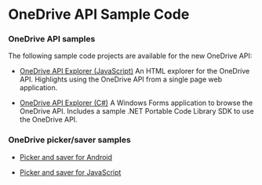 ﻿# OneDrive API Sample Code

### OneDrive API samples
The following sample code projects are available for the new OneDrive API:

* [OneDrive API Explorer (JavaScript)](http://github.com/OneDrive/)
  An HTML explorer for the OneDrive API. Highlights using the OneDrive API
  from a single page web application.

* [OneDrive API Explorer (C#)](http://github.com/OneDrive/vroom-windows-client)
  A Windows Forms application to browse the OneDrive API. Includes a sample
  .NET Portable Code Library SDK to use the OneDrive API.


### OneDrive picker/saver samples

* [Picker and saver for Android](https://github.com/OneDrive/onedrive-picker-android)

* [Picker and saver for JavaScript](https://msdn.microsoft.com/en-us/library/dn659733.aspx)
